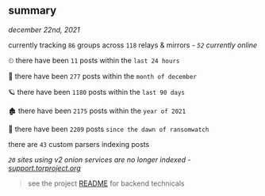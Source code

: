 
## summary
_december 22nd, 2021_

currently tracking `86` groups across `118` relays & mirrors - _`52` currently online_

⏲ there have been `11` posts within the `last 24 hours`

🦈 there have been `277` posts within the `month of december`

🪐 there have been `1180` posts within the `last 90 days`

🏚 there have been `2175` posts within the `year of 2021`

🦕 there have been `2209` posts `since the dawn of ransomwatch`

there are `43` custom parsers indexing posts

_`20` sites using v2 onion services are no longer indexed - [support.torproject.org](https://support.torproject.org/onionservices/v2-deprecation/)_

> see the project [README](https://github.com/thetanz/ransomwatch#ransomwatch--) for backend technicals
